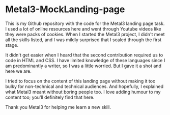 # Metal3-MockLanding-page
This is my Github repository with the code for the Metal3 landing page task. I used a lot of online resources here and went through Youtube videos like they were packs of cookies. When I started the Metal3 project, I didn't meet all the skills listed, and I was mildly surprised that I scaled through the first stage.

It didn't get easier when I heard that the second contribution required us to code in HTML and CSS. I have limited knowledge of these languages since I am predominantly a writer, so I was a little worried. But I gave it a shot and here we are. 

I tried to focus on the content of this landing page without making it too bulky for non-technical and technical audiences. And hopefully, I explained what Metal3 meant without boring people too. I love adding humour to my content too; you'll definitely find that here.

Thank you Metal3 for helping me learn a new skill.
